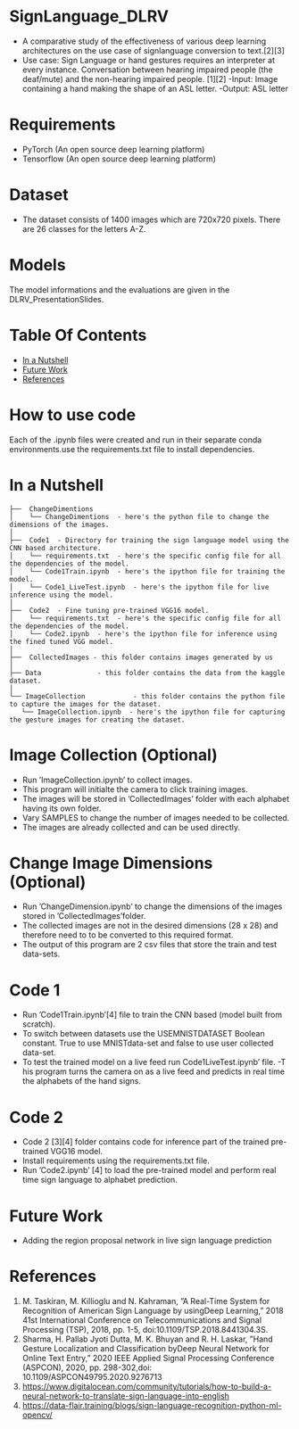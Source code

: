 # SignLanguage_DLRV

- A comparative study of the effectiveness of various deep learning architectures on the use case of signlanguage conversion to text.[2][3]
- Use case: Sign Language or hand gestures requires an interpreter at every instance. Conversation between hearing impaired people (the deaf/mute) and the non-hearing impaired people. [1][2]
-Input: Image containing a hand making the shape of an ASL letter.
-Output: ASL letter

# Requirements
- PyTorch (An open source deep learning platform)
- Tensorflow (An open source deep learning platform)

# Dataset
- The dataset consists of 1400 images which are 720x720 pixels. There are 26 classes for the letters A-Z.

# Models
The model informations and the evaluations are given in the DLRV_PresentationSlides.

# Table Of Contents
-  [In a Nutshell](#in-a-nutshell)
-  [Future Work](#future-work)
-  [References](#references)

# How to use code
Each of the .ipynb files were created and run in their separate conda environments.use the requirements.txt file to install dependencies.

# In a Nutshell
```
├──  ChangeDimentions
│    └── ChangeDimentions  - here's the python file to change the dimensions of the images.
│
├──  Code1  - Directory for training the sign language model using the CNN based architecture.
│    └── requirements.txt  - here's the specific config file for all the dependencies of the model.
│    └── Code1Train.ipynb  - here's the ipython file for training the model.
│    └── Code1_LiveTest.ipynb  - here's the ipython file for live inference using the model.
│
├──  Code2  - Fine tuning pre-trained VGG16 model.
│    └── requirements.txt  - here's the specific config file for all the dependencies of the model.
│    └── Code2.ipynb  - here's the ipython file for inference using the fined tuned VGG model.
│
├──  CollectedImages - this folder contains images generated by us
│
├── Data              - this folder contains the data from the kaggle dataset.
│
└── ImageCollection            - this folder contains the python file to capture the images for the dataset.
   └── ImageCollection.ipynb  - here's the ipython file for capturing the gesture images for creating the dataset.
```

# Image Collection (Optional)
- Run ’ImageCollection.ipynb’ to collect images.
- This program will initialte the camera to click training images.
- The images will be stored in ’CollectedImages’ folder with each alphabet having its own folder.
- Vary SAMPLES to change the number of images needed to be collected.
- The images are already collected and can be used directly.

# Change Image Dimensions (Optional)
- Run ’ChangeDimension.ipynb’ to change the dimensions of the images stored in ’CollectedImages’folder.
- The collected images are not in the desired dimensions (28 x 28) and therefore need to to be converted to this required format.
- The output of this program are 2 csv files that store the train and test data-sets.

# Code 1
- Run ’Code1Train.ipynb’[4] file to train the CNN based (model built from scratch).
- To switch between datasets use the USEMNISTDATASET Boolean constant. True to use MNISTdata-set and false to use user collected data-set.
- To test the trained model on a live feed run Code1LiveTest.ipynb’ file.
-T his program turns the camera on as a live feed and predicts in real time the alphabets of the hand signs.

# Code 2
- Code 2 [3][4] folder contains code for inference part of the trained pre-trained VGG16 model.
- Install requirements using the requirements.txt file.
- Run ’Code2.ipynb’ [4] to load the pre-trained model and perform real time sign language to alphabet prediction.

# Future Work
- Adding the region proposal network in live sign language prediction

# References
1. M. Taskiran, M. Killioglu and N. Kahraman, ”A Real-Time System for Recognition of American Sign Language by usingDeep Learning,” 2018 41st International Conference on Telecommunications and Signal Processing (TSP), 2018, pp. 1-5, doi:10.1109/TSP.2018.8441304.3S.
2. Sharma, H. Pallab Jyoti Dutta, M. K. Bhuyan and R. H. Laskar, ”Hand Gesture Localization and Classification byDeep Neural Network for Online Text Entry,” 2020 IEEE Applied Signal Processing Conference (ASPCON), 2020, pp. 298-302,doi: 10.1109/ASPCON49795.2020.9276713
3. https://www.digitalocean.com/community/tutorials/how-to-build-a-neural-network-to-translate-sign-language-into-english
4. https://data-flair.training/blogs/sign-language-recognition-python-ml-opencv/
